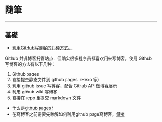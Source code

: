 # 隨筆

---

## 基礎
* [利用GitHub写博客的几种方式。](https://github.com/rainzhaojy/blogs/issues/1#issue-187548656)

 Github 并非博客托管站点，但确实很多程序员都喜欢用来写博客。使用 Github 写博客的方法有以下几种：

 1. Github pages
 2. 直接提交静态文件到 github pages（Hexo 等）
 3. 利用 github issue 写博客，配合 Github API 做博客展示
 4. 利用 github wiki 写博客
 5. 直接在 repo 里提交 markdown 文件


* [什么是github pages?](_posts/2013-03-15-github_pages.md)
* 在寫博客之前需要先瞭解如何利用github page寫博客，[鏈接](https://qvbblt.github.io/404.github.io/)
